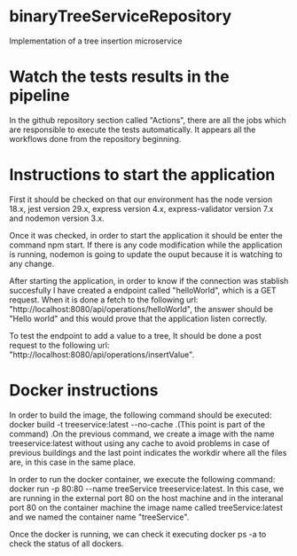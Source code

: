 # binaryTreeServiceRepository
Implementation of a tree insertion microservice

# Watch the tests results in the pipeline
In the github repository section called "Actions", there are all the jobs which are responsible to execute the tests automatically. It appears all the workflows done from the repository beginning.

# Instructions to start the application
First it should be checked on that our environment has the node version 18.x, jest version 29.x, express version 4.x, express-validator version 7.x and nodemon version 3.x. 

Once it was checked, in order to start the application it should be enter the command npm start. If there is any code modification while the application is running, nodemon is going to update the ouput because it is watching to any change.

After starting the application, in order to know if the connection was stablish succesfully I have created a endpoint called "helloWorld", which is a GET request. When it is done a fetch to the following url: "http://localhost:8080/api/operations/helloWorld", the answer should be "Hello world" and this would prove that the application listen correctly.

To test the endpoint to add a value to a tree, It should be done a post request to the following url: "http://localhost:8080/api/operations/insertValue".

# Docker instructions
In order to build the image, the following command should be executed: docker build -t treeservice:latest --no-cache .(This point is part of the command) .On the previous command, we create a image with the name treeservice:latest without using any cache to avoid problems in case of previous buildings and the last point indicates the workdir where all the files are, in this case in the same place.

In order to run the docker container, we execute the following command: docker run -p 80:80 --name treeService treeservice:latest. In this case, we are running in the external port 80 on the host machine and in the interanal port 80 on the container machine the image name called treeService:latest and we named the container name "treeService".

Once the docker is running, we can check it executing docker ps -a to check the status of all dockers.